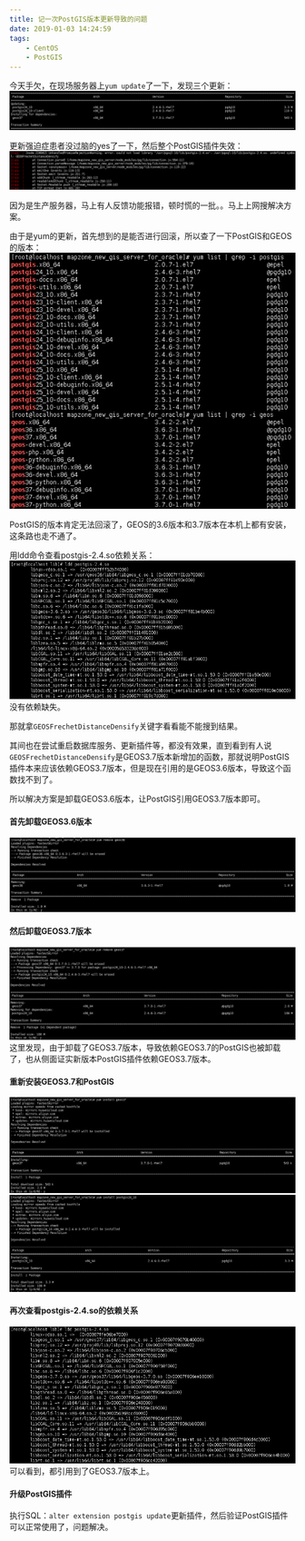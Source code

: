 ```yaml
---
title: 记一次PostGIS版本更新导致的问题
date: 2019-01-03 14:24:59
tags: 
	- CentOS
	- PostGIS
---
```


今天手欠，在现场服务器上`yum update`了一下，发现三个更新：
![yum更新](centosyumupdatepostgiscrash/1.png)

更新强迫症患者没过脑的yes了一下，然后整个PostGIS插件失效：
![PostGIS插件失效](centosyumupdatepostgiscrash/2.png)

因为是生产服务器，马上有人反馈功能报错，顿时慌的一批。。马上上网搜解决方案。

由于是yum的更新，首先想到的是能否进行回滚，所以查了一下PostGIS和GEOS的版本：
![查看版本](centosyumupdatepostgiscrash/3.png)

PostGIS的版本肯定无法回滚了，GEOS的3.6版本和3.7版本在本机上都有安装，这条路也走不通了。

用ldd命令查看postgis-2.4.so依赖关系：
![查看依赖](centosyumupdatepostgiscrash/4.png)
没有依赖缺失。

那就拿`GEOSFrechetDistanceDensify`关键字看看能不能搜到结果。

其间也在尝试重启数据库服务、更新插件等，都没有效果，直到看到有人说`GEOSFrechetDistanceDensify`是GEOS3.7版本新增加的函数，那就说明PostGIS插件本来应该依赖GEOS3.7版本，但是现在引用的是GEOS3.6版本，导致这个函数找不到了。

所以解决方案是卸载GEOS3.6版本，让PostGIS引用GEOS3.7版本即可。

#### 首先卸载GEOS3.6版本
![卸载3.6](centosyumupdatepostgiscrash/5.png)

#### 然后卸载GEOS3.7版本
![卸载3.6](centosyumupdatepostgiscrash/6.png)
这里发现，由于卸载了GEOS3.7版本，导致依赖GEOS3.7的PostGIS也被卸载了，也从侧面证实新版本PostGIS插件依赖GEOS3.7版本。

#### 重新安装GEOS3.7和PostGIS
![重新安装](centosyumupdatepostgiscrash/7.png)
![重新安装](centosyumupdatepostgiscrash/8.png)

#### 再次查看postgis-2.4.so的依赖关系
![查看依赖](centosyumupdatepostgiscrash/9.png)
可以看到，都引用到了GEOS3.7版本上。

#### 升级PostGIS插件
执行SQL：`alter extension postgis update`更新插件，然后验证PostGIS插件可以正常使用了，问题解决。





